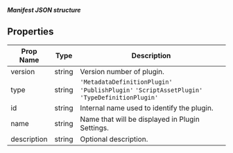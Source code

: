 **_Manifest JSON structure_**

## Properties

| Prop Name | Type | Description |
| --------------------- | ------ | ------------------- |
| version | string | Version number of plugin. |
| type | string | `'MetadataDefinitionPlugin'` `'PublishPlugin'` `'ScriptAssetPlugin'` `'TypeDefinitionPlugin'`|
| id | string | Internal name used to identify the plugin. |
| name | string | Name that will be displayed in Plugin Settings. |
| description | string | Optional description. |
